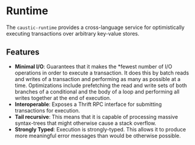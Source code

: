 # Runtime
The ```caustic-runtime``` provides a cross-language service for optimistically executing transactions over arbitrary key-value stores.

## Features
- **Minimal I/O**: Guarantees that it makes the *fewest number of I/O operations in order to execute a transaction. It does this by batch reads and writes of a transaction and performing as many as possible at a time. Optimizations include prefetching the read and write sets of both branches of a conditional and the body of a loop and performing all writes together at the end of execution.
- **Interoperable**: Exposes a Thrift RPC interface for submitting transactions for execution.
- **Tail recursive**: This means that it is capable of processing massive syntax-trees that might otherwise cause a stack overflow.
- **Strongly Typed**: Execution is strongly-typed. This allows it to produce more meaningful error messages than would be otherwise possible.